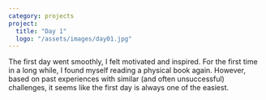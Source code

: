 ```yaml
---
category: projects
project:
  title: "Day 1"
  logo: "/assets/images/day01.jpg"
---
```

The first day went smoothly, I felt motivated and inspired. For the first time in a long while, I found myself reading a physical book again. However, based on past experiences with similar (and often unsuccessful) challenges, it seems like the first day is always one of the easiest.
